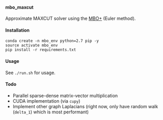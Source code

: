 #### mbo_maxcut

Approximate MAXCUT solver using the [MBO+](https://arxiv.org/pdf/1711.02419.pdf) (Euler method).

#### Installation

```
conda create -n mbo_env python=2.7 pip -y
source activate mbo_env
pip install -r requirements.txt
```

#### Usage

See `./run.sh` for usage.

#### Todo

- Parallel sparse-dense matrix-vector multiplication
- CUDA implementation (via `cupy`)
- Implement other graph Laplacians (right now, only have random walk (`delta_1`) which is most performant)